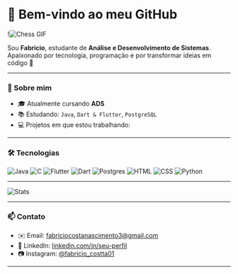 # 👋 Bem-vindo ao meu GitHub  

!![Chess GIF](https://camo.githubusercontent.com/f110d81f681e9003ba1d289df38ab63e4e25854c6d9af7d406ebb742406048fc/68747470733a2f2f692e70696e696d672e636f6d2f6f726967696e616c732f66622f63362f66332f66626336663331626433623834313539343730623937336163613765306639372e676966)

Sou **Fabricio**, estudante de **Análise e Desenvolvimento de Sistemas**.  
Apaixonado por tecnologia, programação e por transformar ideias em código 🚀  

---

### 🚀 Sobre mim
- 🎓 Atualmente cursando **ADS**  
- 📚 Estudando: `Java`, `Dart & Flutter`, `PostgreSQL`  
- 💻 Projetos em que estou trabalhando:  


---

### 🛠️ Tecnologias
![Java](https://img.shields.io/badge/Java-ED8B00?style=for-the-badge&logo=openjdk&logoColor=white)
![C](https://img.shields.io/badge/C-00599C?style=for-the-badge&logo=c&logoColor=white)
![Flutter](https://img.shields.io/badge/Flutter-02569B?style=for-the-badge&logo=flutter&logoColor=white)
![Dart](https://img.shields.io/badge/Dart-0175C2?style=for-the-badge&logo=dart&logoColor=white)
![Postgres](https://img.shields.io/badge/Postgres-316192?style=for-the-badge&logo=postgresql&logoColor=white)
![HTML](https://img.shields.io/badge/HTML5-E34F26?style=for-the-badge&logo=html5&logoColor=white)
![CSS](https://img.shields.io/badge/CSS3-1572B6?style=for-the-badge&logo=css3&logoColor=white)
![Python](https://img.shields.io/badge/Python-3776AB?style=for-the-badge&logo=python&logoColor=white)

---
![Stats](https://github-readme-stats.vercel.app/api?username=Fabricio-Nascimentto2&theme=radical)


---

### 📫 Contato

- ✉️ Email: [fabriciocostanascimento3@gmail.com](mailto:fabriciocostanascimento3@gmail.com)
- 💼 LinkedIn: [linkedin.com/in/seu-perfil](https://www.linkedin.com/in/seu-perfil/)
- 📷 Instagram: [@fabricio_costta01](https://www.instagram.com/fabricio_costta01)


---
